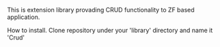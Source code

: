 This is extension library provading CRUD functionality to ZF based application.

How to install.
Clone repository under your 'library' directory and name it 'Crud'

